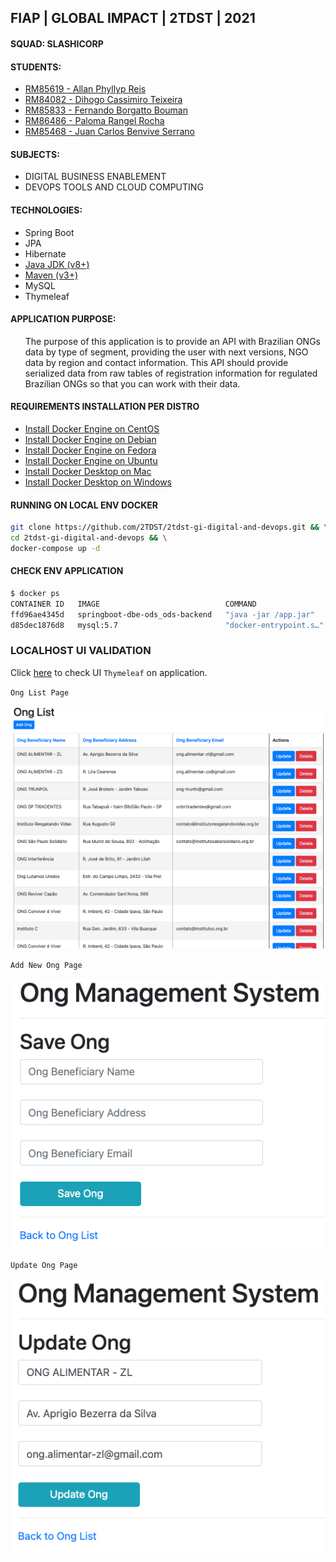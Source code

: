 ## FIAP | GLOBAL IMPACT | 2TDST | 2021
#### SQUAD: SLASHICORP
#### STUDENTS:

- [RM85619 - Allan Phyllyp Reis](https://www.linkedin.com/in/allan-reis-997b82171/)
- [RM84082 - Dihogo Cassimiro Teixeira](https://www.linkedin.com/in/dihogoteixeira/)
- [RM85833 - Fernando Borgatto Bouman](https://www.linkedin.com/in/fernando-borgatto-bouman-821534b9/)
- [RM86486 - Paloma Rangel Rocha](https://www.linkedin.com/in/palomara/)
- [RM85468 - Juan Carlos Benvive Serrano]()

#### SUBJECTS:
- DIGITAL BUSINESS ENABLEMENT 
- DEVOPS TOOLS AND CLOUD COMPUTING

#### TECHNOLOGIES:
- Spring Boot
- JPA  
- Hibernate
- [Java JDK (v8+)](https://www.oracle.com/technetwork/java/javase/downloads/index.html)
- [Maven (v3+)](https://maven.apache.org/download.cgi)
- MySQL
- Thymeleaf

#### APPLICATION PURPOSE: 
<ul>
    The purpose of this application is to provide an API with Brazilian ONGs data by type of segment,
    providing the user with next versions, NGO data by region and contact information. 
    This API should provide serialized data from raw tables of registration information 
    for regulated Brazilian ONGs so that you can work with their data.
</ul>

#### REQUIREMENTS INSTALLATION PER DISTRO
- [Install Docker Engine on CentOS](https://docs.docker.com/engine/install/centos/)
- [Install Docker Engine on Debian](https://docs.docker.com/engine/install/debian/)
- [Install Docker Engine on Fedora](https://docs.docker.com/engine/install/fedora/)
- [Install Docker Engine on Ubuntu](https://docs.docker.com/engine/install/ubuntu/)
- [Install Docker Desktop on Mac](https://docs.docker.com/desktop/mac/install/)
- [Install Docker Desktop on Windows](https://docs.docker.com/desktop/windows/install/)

#### RUNNING ON LOCAL ENV DOCKER
```bash
git clone https://github.com/2TDST/2tdst-gi-digital-and-devops.git && \
cd 2tdst-gi-digital-and-devops && \
docker-compose up -d
```

#### CHECK ENV APPLICATION
```bash
$ docker ps
CONTAINER ID   IMAGE                            COMMAND                  CREATED         STATUS         PORTS                                                  NAMES
ffd96ae4345d   springboot-dbe-ods_ods-backend   "java -jar /app.jar"     7 seconds ago   Up 6 seconds   0.0.0.0:8080->8080/tcp, :::8080->8080/tcp              springboot-dbe-ods_ods-backend_1
d85dec1876d8   mysql:5.7                        "docker-entrypoint.s…"   7 seconds ago   Up 6 seconds   0.0.0.0:3306->3306/tcp, :::3306->3306/tcp, 33060/tcp   springboot-dbe-ods_mysqldb_1
```

### LOCALHOST UI VALIDATION

Click [here](http://localhost:8080/) to check UI `Thymeleaf` on application.

`Ong List Page`

![ong_list_page](imgs/ong_list_page.png)

`Add New Ong Page`

![ong_new_ong_page](imgs/ong_new_ong_page.png)

`Update Ong Page`

![ong_update_page](imgs/ong_update_page.png)



